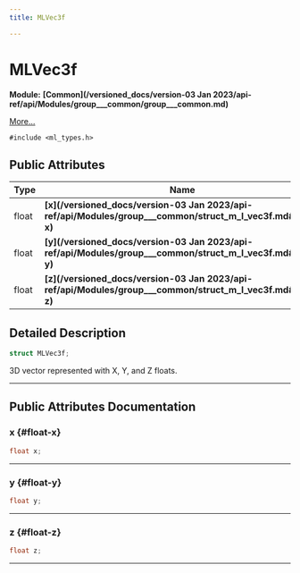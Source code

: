 ```yaml
---
title: MLVec3f

---
```


# MLVec3f

**Module:** **[Common](/versioned_docs/version-03 Jan 2023/api-ref/api/Modules/group___common/group___common.md)**



 [More...](#detailed-description)


`#include <ml_types.h>`

## Public Attributes

| Type           | Name           |
| -------------- | -------------- |
| float | **[x](/versioned_docs/version-03 Jan 2023/api-ref/api/Modules/group___common/struct_m_l_vec3f.md#float-x)**  |
| float | **[y](/versioned_docs/version-03 Jan 2023/api-ref/api/Modules/group___common/struct_m_l_vec3f.md#float-y)**  |
| float | **[z](/versioned_docs/version-03 Jan 2023/api-ref/api/Modules/group___common/struct_m_l_vec3f.md#float-z)**  |

## Detailed Description

```cpp
struct MLVec3f;
```


3D vector represented with X, Y, and Z floats. 





-----------
## Public Attributes Documentation

### x {#float-x}

```cpp
float x;
```






-----------

### y {#float-y}

```cpp
float y;
```






-----------

### z {#float-z}

```cpp
float z;
```






-----------

